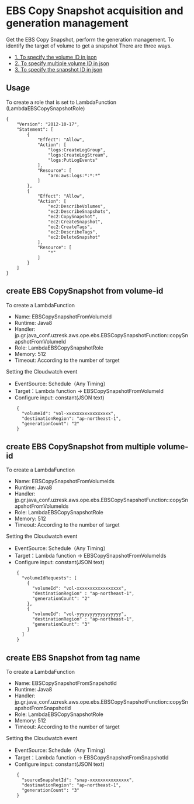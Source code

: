 EBS Copy Snapshot acquisition and generation management
==================================================

Get the EBS Copy Snapshot, perform the generation management.
To identify the target of volume to get a snapshot There are three ways.
- [1. To specify the volume ID in json](#create-ebs-copysnapshot-from-volume-id)
- [2. To specify multiple volume ID in json](#create-ebs-copysnapshot-from-multiple-volume-id)
- [3. To specify the snapshot ID in json](#create-ebs-snapshot-from-tag-name)

Usage
-----

To create a role that is set to LambdaFunction (LambdaEBSCopySnapshotRole)

    {
        "Version": "2012-10-17",
        "Statement": [
            {
                "Effect": "Allow",
                "Action": [
                    "logs:CreateLogGroup",
                    "logs:CreateLogStream",
                    "logs:PutLogEvents"
                ],
                "Resource": [
                    "arn:aws:logs:*:*:*"
                ]
            },
            {
                "Effect": "Allow",
                "Action": [
                    "ec2:DescribeVolumes",
                    "ec2:DescribeSnapshots",
                    "ec2:CopySnapshot",
                    "ec2:CreateSnapshot",
                    "ec2:CreateTags",
                    "ec2:DescribeTags",
                    "ec2:DeleteSnapshot"
                ],
                "Resource": [
                    "*"
                ]
            }
        ]
    }


create EBS CopySnapshot from volume-id
---

To create a LambdaFunction

- Name: EBSCopySnapshotFromVolumeId
- Runtime: Java8
- Handler: jp.gr.java_conf.uzresk.aws.ope.ebs.EBSCopySnapshotFunction::copySnapshotFromVolumeId
- Role: LambdaEBSCopySnapshotRole
- Memory: 512
- Timeout: According to the number of target

Setting the Cloudwatch event

- EventSource: Schedule（Any Timing）
- Target：Lambda function -> EBSCopySnapshotFromVolumeId
- Configure input: constant(JSON text)

```
    {
      "volumeId": "vol-xxxxxxxxxxxxxxxxx",
      "destinationRegion": "ap-northeast-1",
      "generationCount": "2"
    }
```

create EBS CopySnapshot from multiple volume-id
---

To create a LambdaFunction

- Name: EBSCopySnapshotFromVolumeIds
- Runtime: Java8
- Handler: jp.gr.java_conf.uzresk.aws.ope.ebs.EBSCopySnapshotFunction::copySnapshotFromVolumeIds
- Role: LambdaEBSCopySnapshotRole
- Memory: 512
- Timeout: According to the number of target

Setting the Cloudwatch event

- EventSource: Schedule（Any Timing）
- Target：Lambda function -> EBSCopySnapshotFromVolumeIds
- Configure input: constant(JSON text)

```
    {
      "volumeIdRequests": [
        {
          "volumeId": "vol-xxxxxxxxxxxxxxxxx",
          "destinationRegion" : "ap-northeast-1",
          "generationCount": "2"
        },
        {
          "volumeId": "vol-yyyyyyyyyyyyyyyyy",
          "destinationRegion" : "ap-northeast-1",
          "generationCount": "3"
        }
      ]
    }
```

create EBS Snapshot from tag name
---

To create a LambdaFunction

- Name: EBSCopySnapshotFromSnapshotId
- Runtime: Java8
- Handler: jp.gr.java_conf.uzresk.aws.ope.ebs.EBSCopySnapshotFunction::copySnapshotFromSnapshotId
- Role: LambdaEBSCopySnapshotRole
- Memory: 512
- Timeout: According to the number of target

Setting the Cloudwatch event

- EventSource: Schedule（Any Timing）
- Target：Lambda function -> EBSCopySnapshotFromSnapshotId
- Configure input: constant(JSON text)

```
    {
      "sourceSnapshotId": "snap-xxxxxxxxxxxxxxx",
      "destinationRegion": "ap-northeast-1",
      "generationCount": "3"
    }
```


